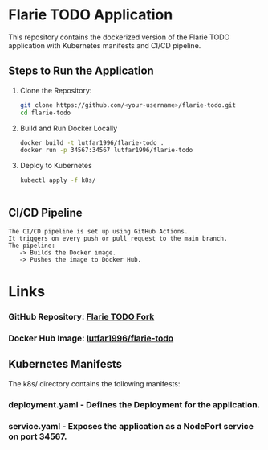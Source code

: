 # Flarie TODO Application


This repository contains the dockerized version of the Flarie TODO application with Kubernetes manifests and CI/CD pipeline.


## Steps to Run the Application


1. Clone the Repository:
   ```bash
   git clone https://github.com/<your-username>/flarie-todo.git
   cd flarie-todo

2. Build and Run Docker Locally
   ```bash
   docker build -t lutfar1996/flarie-todo .
   docker run -p 34567:34567 lutfar1996/flarie-todo

3. Deploy to Kubernetes
   ```bash
   kubectl apply -f k8s/
 
## CI/CD Pipeline
    The CI/CD pipeline is set up using GitHub Actions.
    It triggers on every push or pull_request to the main branch.
    The pipeline:
       -> Builds the Docker image.
       -> Pushes the image to Docker Hub.

# Links
 ### GitHub Repository: [Flarie TODO Fork](https://github.com/Lutfar1996/flarie-todo.git)
 ### Docker Hub Image: [lutfar1996/flarie-todo](https://hub.docker.com/repository/docker/lutfar1996/flarie-todo)       
 
## Kubernetes Manifests
  The k8s/ directory contains the following manifests:

  ### deployment.yaml - Defines the Deployment for the application.
  ### service.yaml - Exposes the application as a NodePort service on port 34567. 
